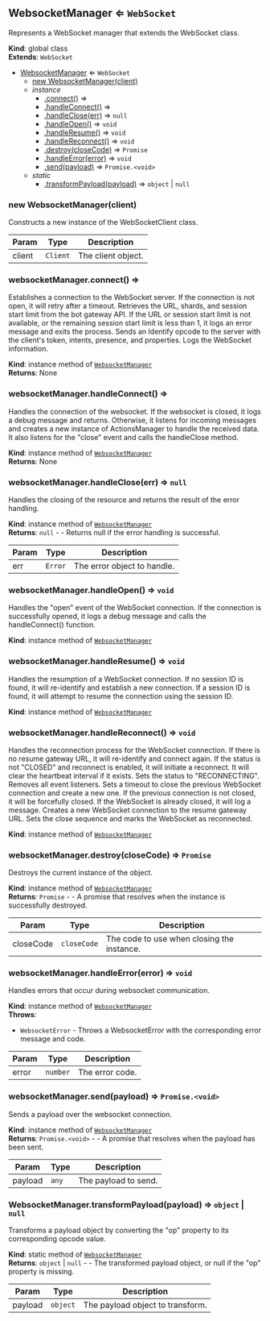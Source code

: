 <a name="WebsocketManager"></a>

## WebsocketManager ⇐ <code>WebSocket</code>
Represents a WebSocket manager that extends the WebSocket class.

**Kind**: global class  
**Extends**: <code>WebSocket</code>  

* [WebsocketManager](#WebsocketManager) ⇐ <code>WebSocket</code>
    * [new WebsocketManager(client)](#new_WebsocketManager_new)
    * _instance_
        * [.connect()](#WebsocketManager+connect) ⇒
        * [.handleConnect()](#WebsocketManager+handleConnect) ⇒
        * [.handleClose(err)](#WebsocketManager+handleClose) ⇒ <code>null</code>
        * [.handleOpen()](#WebsocketManager+handleOpen) ⇒ <code>void</code>
        * [.handleResume()](#WebsocketManager+handleResume) ⇒ <code>void</code>
        * [.handleReconnect()](#WebsocketManager+handleReconnect) ⇒ <code>void</code>
        * [.destroy(closeCode)](#WebsocketManager+destroy) ⇒ <code>Promise</code>
        * [.handleError(error)](#WebsocketManager+handleError) ⇒ <code>void</code>
        * [.send(payload)](#WebsocketManager+send) ⇒ <code>Promise.&lt;void&gt;</code>
    * _static_
        * [.transformPayload(payload)](#WebsocketManager.transformPayload) ⇒ <code>object</code> \| <code>null</code>

<a name="new_WebsocketManager_new"></a>

### new WebsocketManager(client)
Constructs a new instance of the WebSocketClient class.


| Param | Type | Description |
| --- | --- | --- |
| client | <code>Client</code> | The client object. |

<a name="WebsocketManager+connect"></a>

### websocketManager.connect() ⇒
Establishes a connection to the WebSocket server.If the connection is not open, it will retry after a timeout.Retrieves the URL, shards, and session start limit from the bot gateway API.If the URL or session start limit is not available, or the remaining session start limit is less than 1,it logs an error message and exits the process.Sends an Identify opcode to the server with the client's token, intents, presence, and properties.Logs the WebSocket information.

**Kind**: instance method of [<code>WebsocketManager</code>](#WebsocketManager)  
**Returns**: None  
<a name="WebsocketManager+handleConnect"></a>

### websocketManager.handleConnect() ⇒
Handles the connection of the websocket.If the websocket is closed, it logs a debug message and returns.Otherwise, it listens for incoming messages and creates a new instance of ActionsManagerto handle the received data.It also listens for the "close" event and calls the handleClose method.

**Kind**: instance method of [<code>WebsocketManager</code>](#WebsocketManager)  
**Returns**: None  
<a name="WebsocketManager+handleClose"></a>

### websocketManager.handleClose(err) ⇒ <code>null</code>
Handles the closing of the resource and returns the result of the error handling.

**Kind**: instance method of [<code>WebsocketManager</code>](#WebsocketManager)  
**Returns**: <code>null</code> - - Returns null if the error handling is successful.  

| Param | Type | Description |
| --- | --- | --- |
| err | <code>Error</code> | The error object to handle. |

<a name="WebsocketManager+handleOpen"></a>

### websocketManager.handleOpen() ⇒ <code>void</code>
Handles the "open" event of the WebSocket connection.If the connection is successfully opened, it logs a debug message and calls the handleConnect() function.

**Kind**: instance method of [<code>WebsocketManager</code>](#WebsocketManager)  
<a name="WebsocketManager+handleResume"></a>

### websocketManager.handleResume() ⇒ <code>void</code>
Handles the resumption of a WebSocket connection.If no session ID is found, it will re-identify and establish a new connection.If a session ID is found, it will attempt to resume the connection using the session ID.

**Kind**: instance method of [<code>WebsocketManager</code>](#WebsocketManager)  
<a name="WebsocketManager+handleReconnect"></a>

### websocketManager.handleReconnect() ⇒ <code>void</code>
Handles the reconnection process for the WebSocket connection.If there is no resume gateway URL, it will re-identify and connect again.If the status is not "CLOSED" and reconnect is enabled, it will initiate a reconnect.It will clear the heartbeat interval if it exists.Sets the status to "RECONNECTING".Removes all event listeners.Sets a timeout to close the previous WebSocket connection and create a new one.If the previous connection is not closed, it will be forcefully closed.If the WebSocket is already closed, it will log a message.Creates a new WebSocket connection to the resume gateway URL.Sets the close sequence and marks the WebSocket as reconnected.

**Kind**: instance method of [<code>WebsocketManager</code>](#WebsocketManager)  
<a name="WebsocketManager+destroy"></a>

### websocketManager.destroy(closeCode) ⇒ <code>Promise</code>
Destroys the current instance of the object.

**Kind**: instance method of [<code>WebsocketManager</code>](#WebsocketManager)  
**Returns**: <code>Promise</code> - - A promise that resolves when the instance is successfully destroyed.  

| Param | Type | Description |
| --- | --- | --- |
| closeCode | <code>closeCode</code> | The code to use when closing the instance. |

<a name="WebsocketManager+handleError"></a>

### websocketManager.handleError(error) ⇒ <code>void</code>
Handles errors that occur during websocket communication.

**Kind**: instance method of [<code>WebsocketManager</code>](#WebsocketManager)  
**Throws**:

- <code>WebsocketError</code> - Throws a WebsocketError with the corresponding error message and code.


| Param | Type | Description |
| --- | --- | --- |
| error | <code>number</code> | The error code. |

<a name="WebsocketManager+send"></a>

### websocketManager.send(payload) ⇒ <code>Promise.&lt;void&gt;</code>
Sends a payload over the websocket connection.

**Kind**: instance method of [<code>WebsocketManager</code>](#WebsocketManager)  
**Returns**: <code>Promise.&lt;void&gt;</code> - - A promise that resolves when the payload has been sent.  

| Param | Type | Description |
| --- | --- | --- |
| payload | <code>any</code> | The payload to send. |

<a name="WebsocketManager.transformPayload"></a>

### WebsocketManager.transformPayload(payload) ⇒ <code>object</code> \| <code>null</code>
Transforms a payload object by converting the "op" property to its corresponding opcode value.

**Kind**: static method of [<code>WebsocketManager</code>](#WebsocketManager)  
**Returns**: <code>object</code> \| <code>null</code> - - The transformed payload object, or null if the "op" property is missing.  

| Param | Type | Description |
| --- | --- | --- |
| payload | <code>object</code> | The payload object to transform. |

